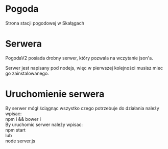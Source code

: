 # Pogoda
Strona stacji pogodowej w Skałągach

# Serwera
PogodaV2 posiada drobny serwer, który pozwala na wczytanie json'a.

Serwer jest napisany pod nodejs, więc w pierwszej kolejności musisz miec go zainstalowanego.

# Uruchomienie serwera
By serwer mógł ściągnąc wszystko czego potrzebuje do działania należy wpisac:  
    npm i && bower i  
By uruchomic serwer należy wpisac:  
    npm start  
    lub  
    node server.js


